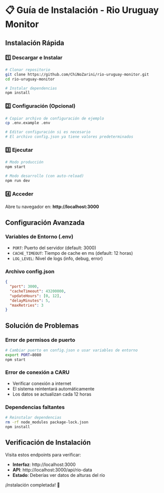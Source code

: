# 📋 Guía de Instalación - Rio Uruguay Monitor

## Instalación Rápida

### 1️⃣ Descargar e Instalar

```bash
# Clonar repositorio
git clone https://github.com/ChiNoZarini/rio-uruguay-monitor.git
cd rio-uruguay-monitor

# Instalar dependencias
npm install
```

### 2️⃣ Configuración (Opcional)

```bash
# Copiar archivo de configuración de ejemplo
cp .env.example .env

# Editar configuración si es necesario
# El archivo config.json ya tiene valores predeterminados
```

### 3️⃣ Ejecutar

```bash
# Modo producción
npm start

# Modo desarrollo (con auto-reload)
npm run dev
```

### 4️⃣ Acceder

Abre tu navegador en: **http://localhost:3000**

## Configuración Avanzada

### Variables de Entorno (.env)
- `PORT`: Puerto del servidor (default: 3000)
- `CACHE_TIMEOUT`: Tiempo de cache en ms (default: 12 horas)
- `LOG_LEVEL`: Nivel de logs (info, debug, error)

### Archivo config.json
```json
{
  "port": 3000,
  "cacheTimeout": 43200000,
  "updateHours": [0, 12],
  "delayMinutes": 5,
  "maxRetries": 3
}
```

## Solución de Problemas

### Error de permisos de puerto
```bash
# Cambiar puerto en config.json o usar variables de entorno
export PORT=8080
npm start
```

### Error de conexión a CARU
- Verificar conexión a internet
- El sistema reintentará automáticamente
- Los datos se actualizan cada 12 horas

### Dependencias faltantes
```bash
# Reinstalar dependencias
rm -rf node_modules package-lock.json
npm install
```

## Verificación de Instalación

Visita estos endpoints para verificar:
- **Interfaz**: http://localhost:3000
- **API**: http://localhost:3000/api/rio-data
- **Estado**: Deberías ver datos de alturas del río

¡Instalación completada! 🎉